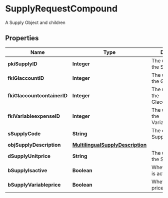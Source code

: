 

# SupplyRequestCompound

A Supply Object and children

## Properties

| Name | Type | Description | Notes |
|------------ | ------------- | ------------- | -------------|
|**pkiSupplyID** | **Integer** | The unique ID of the Supply |  [optional] |
|**fkiGlaccountID** | **Integer** | The unique ID of the Glaccount |  [optional] |
|**fkiGlaccountcontainerID** | **Integer** | The unique ID of the Glaccountcontainer |  [optional] |
|**fkiVariableexpenseID** | **Integer** | The unique ID of the Variableexpense |  |
|**sSupplyCode** | **String** | The code of the Supply |  |
|**objSupplyDescription** | [**MultilingualSupplyDescription**](MultilingualSupplyDescription.md) |  |  |
|**dSupplyUnitprice** | **String** | The unit price of the Supply |  |
|**bSupplyIsactive** | **Boolean** | Whether the supply is active or not |  |
|**bSupplyVariableprice** | **Boolean** | Whether if the price is variable |  |




